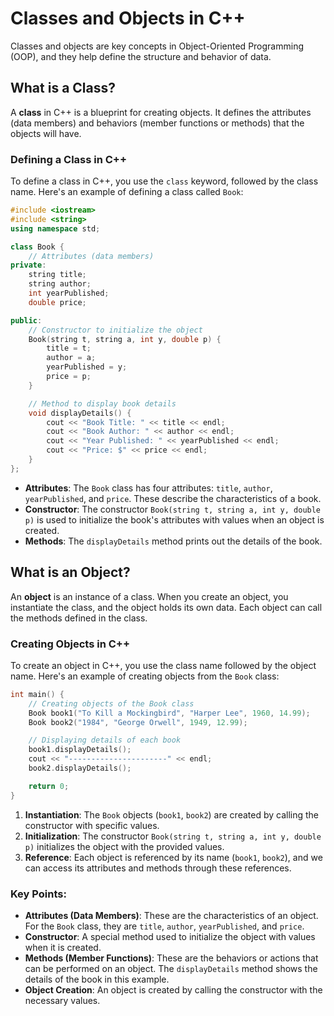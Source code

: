 # Classes and Objects in C++

Classes and objects are key concepts in Object-Oriented Programming (OOP), and they help define the structure and behavior of data.

## What is a Class?

A **class** in C++ is a blueprint for creating objects. It defines the attributes (data members) and behaviors (member functions or methods) that the objects will have.

### Defining a Class in C++

To define a class in C++, you use the `class` keyword, followed by the class name. Here's an example of defining a class called `Book`:

```cpp
#include <iostream>
#include <string>
using namespace std;

class Book {
    // Attributes (data members)
private:
    string title;
    string author;
    int yearPublished;
    double price;

public:
    // Constructor to initialize the object
    Book(string t, string a, int y, double p) {
        title = t;
        author = a;
        yearPublished = y;
        price = p;
    }

    // Method to display book details
    void displayDetails() {
        cout << "Book Title: " << title << endl;
        cout << "Book Author: " << author << endl;
        cout << "Year Published: " << yearPublished << endl;
        cout << "Price: $" << price << endl;
    }
};
```

- **Attributes**: The `Book` class has four attributes: `title`, `author`, `yearPublished`, and `price`. These describe the characteristics of a book.
- **Constructor**: The constructor `Book(string t, string a, int y, double p)` is used to initialize the book's attributes with values when an object is created.
- **Methods**: The `displayDetails` method prints out the details of the book.

## What is an Object?

An **object** is an instance of a class. When you create an object, you instantiate the class, and the object holds its own data. Each object can call the methods defined in the class.

### Creating Objects in C++

To create an object in C++, you use the class name followed by the object name. Here's an example of creating objects from the `Book` class:

```cpp
int main() {
    // Creating objects of the Book class
    Book book1("To Kill a Mockingbird", "Harper Lee", 1960, 14.99);
    Book book2("1984", "George Orwell", 1949, 12.99);

    // Displaying details of each book
    book1.displayDetails();
    cout << "----------------------" << endl;
    book2.displayDetails();

    return 0;
}
```

1. **Instantiation**: The `Book` objects (`book1`, `book2`) are created by calling the constructor with specific values.
2. **Initialization**: The constructor `Book(string t, string a, int y, double p)` initializes the object with the provided values.
3. **Reference**: Each object is referenced by its name (`book1`, `book2`), and we can access its attributes and methods through these references.

### Key Points:

- **Attributes (Data Members)**: These are the characteristics of an object. For the `Book` class, they are `title`, `author`, `yearPublished`, and `price`.
- **Constructor**: A special method used to initialize the object with values when it is created.
- **Methods (Member Functions)**: These are the behaviors or actions that can be performed on an object. The `displayDetails` method shows the details of the book in this example.
- **Object Creation**: An object is created by calling the constructor with the necessary values.
